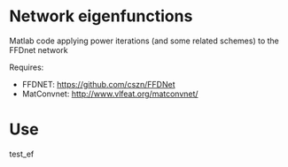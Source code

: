 # Network eigenfunctions

Matlab code applying power iterations (and some related schemes) to the FFDnet network

Requires:
- FFDNET: https://github.com/cszn/FFDNet
- MatConvnet: http://www.vlfeat.org/matconvnet/    

# Use  
test_ef


